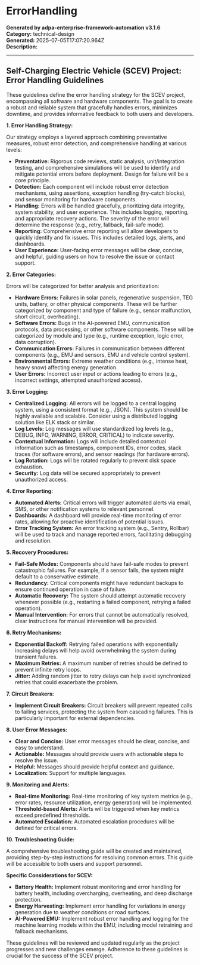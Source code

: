 # ErrorHandling

**Generated by adpa-enterprise-framework-automation v3.1.6**  
**Category:** technical-design  
**Generated:** 2025-07-05T17:07:20.964Z  
**Description:** 

---

## Self-Charging Electric Vehicle (SCEV) Project: Error Handling Guidelines

These guidelines define the error handling strategy for the SCEV project, encompassing all software and hardware components.  The goal is to create a robust and reliable system that gracefully handles errors, minimizes downtime, and provides informative feedback to both users and developers.

**1. Error Handling Strategy:**

Our strategy employs a layered approach combining preventative measures, robust error detection, and comprehensive handling at various levels:

* **Preventative:**  Rigorous code reviews, static analysis, unit/integration testing, and comprehensive simulations will be used to identify and mitigate potential errors before deployment.  Design for failure will be a core principle.
* **Detection:**  Each component will include robust error detection mechanisms, using assertions, exception handling (try-catch blocks), and sensor monitoring for hardware components.
* **Handling:**  Errors will be handled gracefully, prioritizing data integrity, system stability, and user experience.  This includes logging, reporting, and appropriate recovery actions.  The severity of the error will determine the response (e.g., retry, fallback, fail-safe mode).
* **Reporting:**  Comprehensive error reporting will allow developers to quickly identify and fix issues. This includes detailed logs, alerts, and dashboards.
* **User Experience:**  User-facing error messages will be clear, concise, and helpful, guiding users on how to resolve the issue or contact support.


**2. Error Categories:**

Errors will be categorized for better analysis and prioritization:

* **Hardware Errors:**  Failures in solar panels, regenerative suspension, TEG units, battery, or other physical components.  These will be further categorized by component and type of failure (e.g., sensor malfunction, short circuit, overheating).
* **Software Errors:**  Bugs in the AI-powered EMU, communication protocols, data processing, or other software components.  These will be categorized by module and type (e.g., runtime exception, logic error, data corruption).
* **Communication Errors:**  Failures in communication between different components (e.g., EMU and sensors, EMU and vehicle control system).
* **Environmental Errors:**  Extreme weather conditions (e.g., intense heat, heavy snow) affecting energy generation.
* **User Errors:**  Incorrect user input or actions leading to errors (e.g., incorrect settings, attempted unauthorized access).


**3. Error Logging:**

* **Centralized Logging:**  All errors will be logged to a central logging system, using a consistent format (e.g., JSON).  This system should be highly available and scalable.  Consider using a distributed logging solution like ELK stack or similar.
* **Log Levels:**  Log messages will use standardized log levels (e.g., DEBUG, INFO, WARNING, ERROR, CRITICAL) to indicate severity.
* **Contextual Information:**  Logs will include detailed contextual information such as timestamps, component IDs, error codes, stack traces (for software errors), and sensor readings (for hardware errors).
* **Log Rotation:**  Logs will be rotated regularly to prevent disk space exhaustion.
* **Security:**  Log data will be secured appropriately to prevent unauthorized access.


**4. Error Reporting:**

* **Automated Alerts:**  Critical errors will trigger automated alerts via email, SMS, or other notification systems to relevant personnel.
* **Dashboards:**  A dashboard will provide real-time monitoring of error rates, allowing for proactive identification of potential issues.
* **Error Tracking System:**  An error tracking system (e.g., Sentry, Rollbar) will be used to track and manage reported errors, facilitating debugging and resolution.


**5. Recovery Procedures:**

* **Fail-Safe Modes:**  Components should have fail-safe modes to prevent catastrophic failures.  For example, if a sensor fails, the system might default to a conservative estimate.
* **Redundancy:**  Critical components might have redundant backups to ensure continued operation in case of failure.
* **Automatic Recovery:**  The system should attempt automatic recovery whenever possible (e.g., restarting a failed component, retrying a failed operation).
* **Manual Intervention:**  For errors that cannot be automatically resolved, clear instructions for manual intervention will be provided.


**6. Retry Mechanisms:**

* **Exponential Backoff:**  Retrying failed operations with exponentially increasing delays will help avoid overwhelming the system during transient failures.
* **Maximum Retries:**  A maximum number of retries should be defined to prevent infinite retry loops.
* **Jitter:**  Adding random jitter to retry delays can help avoid synchronized retries that could exacerbate the problem.


**7. Circuit Breakers:**

* **Implement Circuit Breakers:**  Circuit breakers will prevent repeated calls to failing services, protecting the system from cascading failures.  This is particularly important for external dependencies.


**8. User Error Messages:**

* **Clear and Concise:**  User error messages should be clear, concise, and easy to understand.
* **Actionable:**  Messages should provide users with actionable steps to resolve the issue.
* **Helpful:**  Messages should provide helpful context and guidance.
* **Localization:**  Support for multiple languages.


**9. Monitoring and Alerts:**

* **Real-time Monitoring:**  Real-time monitoring of key system metrics (e.g., error rates, resource utilization, energy generation) will be implemented.
* **Threshold-based Alerts:**  Alerts will be triggered when key metrics exceed predefined thresholds.
* **Automated Escalation:**  Automated escalation procedures will be defined for critical errors.


**10. Troubleshooting Guide:**

A comprehensive troubleshooting guide will be created and maintained, providing step-by-step instructions for resolving common errors.  This guide will be accessible to both users and support personnel.


**Specific Considerations for SCEV:**

* **Battery Health:**  Implement robust monitoring and error handling for battery health, including overcharging, overheating, and deep discharge protection.
* **Energy Harvesting:**  Implement error handling for variations in energy generation due to weather conditions or road surfaces.
* **AI-Powered EMU:**  Implement robust error handling and logging for the machine learning models within the EMU, including model retraining and fallback mechanisms.

These guidelines will be reviewed and updated regularly as the project progresses and new challenges emerge.  Adherence to these guidelines is crucial for the success of the SCEV project.
